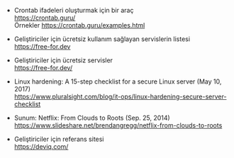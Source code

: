 - Crontab ifadeleri oluşturmak için bir araç <br>
  <https://crontab.guru/> <br>
  Örnekler <https://crontab.guru/examples.html>

- Geliştiriciler için ücretsiz kullanım sağlayan servislerin listesi <br>
  <https://free-for.dev>

- Geliştiriciler için ücretsiz servisler <br>
  <https://free-for.dev/>
  
- Linux hardening: A 15-step checklist for a secure Linux server (May 10, 2017) <br>
  <https://www.pluralsight.com/blog/it-ops/linux-hardening-secure-server-checklist>
  
- Sunum: Netflix: From Clouds to Roots (Sep. 25, 2014) <br>
  <https://www.slideshare.net/brendangregg/netflix-from-clouds-to-roots>
  
- Geliştiriciler için referans sitesi <br>
  <https://deviq.com/>

